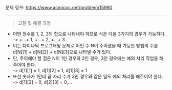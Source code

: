 문제 링크: https://www.acmicpc.net/problem/15990  
- - -
> 고찰 및 해결 과정  
- 어떤 정수를 1, 2, 3의 합으로 나타내야 하므로 식은 다음 3가지의 경우가 가능하다.  
-> +...+ 1, +...+ 2, +...+ 3  
- 이는 다이나믹 프로그래밍 문제로 어떤 수 N이 주어졌을 때 가능한 방법의 수를 d[N][1] + d[N][2] + d[N][3]으로 나타낼 수가 있다.  
- 단, 주의해야 할 점은 N이 1인 경우와 2인 경우, 3인 경우에는 예외 처리 작업을 해주어야 한다.  
-> d[1][1] = 1, d[1][2] = 1, d[1][3] = 1  
- 또한 숫자가 1인데 끝 자리 수가 3인 경우와 같은 일도 예외 처리를 해주어야 한다.  
-> d[1][2] = 0, d[2][3] = 0,...  

